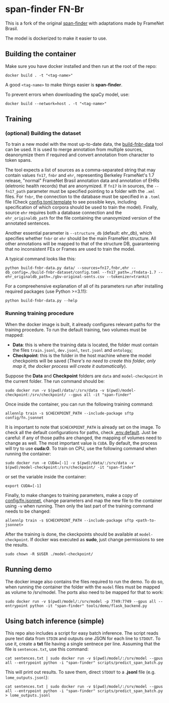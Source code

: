 # span-finder FN-Br

This is a fork of the original [span-finder](https://github.com/hiaoxui/span-finder) with adaptations made by FrameNet Brasil.

The model is dockerized to make it easier to use.

## Building the container

Make sure you have docker installed and then run at the root of the repo:

```shell
docker build . -t "<tag-name>"
```

A good ``<tag-name>`` to make things easier is **span-finder**.

To prevent errors when downloading the spaCy model, use:

```shell
docker build --network=host . -t "<tag-name>"
```

## Training

### (optional) Building the dataset

To train a new model with the most up-to-date data, the [build-fnbr-data](./tools/build-fnbr-dataset/) tool can be used. It is used to merge annotation from multiple sources, deanonymize them if required and convert annotation from character to token spans.

The tool expects a list of sources as a comma-separated string that may contain values ``fn17``, ``fnbr`` and ``ehr``, representing Berkeley FrameNet's 1.7 release, "normal" FrameNet Brasil annotation data and annotation of EHRs (eletronic health records) that are anonymized. If ``fn17`` is in sources, the ``--fn17_path`` parameter must be specified pointing to a folder with the ``.xml`` files. For ``fnbr``, the connection to the database must be specified in a ``.toml`` file (Check [config.toml.template](tools/build-fnbr-dataset/config.toml.template) to see possible keys, including specification of which corpora should be used to train the model). Finally, source ``ehr`` requires both a database connection and the ``ehr_originaldb_path`` for the file containing the unanoymized version of the annotated sentences. 

Another essential parameter is ``--structure_db`` (default: ehr_db), which specifies whether ``fnbr`` or ``ehr`` should be the main FrameNet structure. All other annotations will be mapped to that of the structure DB, guaranteeing that no inconsistent FEs or Frames are used to train the model.

A typical command looks like this:

```shell
python build-fnbr-data.py data/ --sources=fn17,fnbr,ehr --db_config=./build-fnbr-dataset/config.toml --fn17_path=./fndata-1.7 --ehr_originaldb_path=./gbv-original-sents.csv --tokenizer=trankit
```

For a compreehensive explanation of all of its parameters run after installing required packages (use Python >=3.11):

```shell
python build-fnbr-data.py --help
```

### Running training procedure

When the docker image is built, it already configures relevant paths for the training procedure. To run the default training, two volumes must be mapped:

- **Data**: this is where the training data is located, the folder must contain the files ``train.jsonl``, ``dev.jsonl``, ``test.jsonl`` and ``ontology``;
- **Checkpoint**: this is the folder in the host machine where the model checkpoints will be saved (_There's no need to create this folder, only map it, the docker process will create it automatically_).

Suppose the **Data** and **Checkpoint** folders are ``data`` and ``model-checkpoint`` in the current folder. The run command should be:

```shell
sudo docker run -v $(pwd)/data/:/srv/data -v $(pwd)/model-checkpoint:/srv/checkpoint/ --gpus all -it "span-finder"
```

Once inside the container, you can run the following training command:

```shell
allennlp train -s $CHECKPOINT_PATH --include-package sftp config/fn.jsonnet
```

It is important to note that ``$CHECKPOINT_PATH`` is already set on the image. To check all the default configurations for paths, check [.env.default](.env.default). Just be careful: if any of those paths are changed, the mapping of volumes need to change as well. The most important value is ``CUDA``. By default, the process will try to use **cuda:0**. To train on CPU, use the following command when running the container:

```shell
sudo docker run -e CUDA=[-1] -v $(pwd)/data/:/srv/data -v $(pwd)/model-checkpoint:/srv/checkpoint/ -it "span-finder"
```

or set the variable inside the container:

```shell
export CUDA=[-1]
```

Finally, to make changes to training parameters, make a copy of [config/fn.jsonnet](config/fn.jsonnet), change parameters and map the new file to the container using ``-v`` when running. Then only the last part of the training command needs to be changed:

```shell
allennlp train -s $CHECKPOINT_PATH --include-package sftp <path-to-jsonnet>
```

After the training is done, the ckeckpoints should be available at ``model-checkpoint``. If docker was executed as **sudo**, just change permissions to see the results.

```shell
sudo chown -R $USER ./model-checkpoint/
```

## Running demo

The docker image also contains the files required to run the demo. To do so, when running the container the folder with the ``model`` files must be mapped as volume to /srv/model. The ports also need to be mapped for that to work:

```shell
sudo docker run -v $(pwd)/model/:/srv/model -p 7749:7749 --gpus all --entrypoint python -it "span-finder" tools/demo/flask_backend.py
```

## Using batch inference (simple)

This repo also includes a script for easy batch inference. The script reads pure text data from ```STDIN``` and outputs one JSON for each line to ```STDOUT```. To use it, create a **txt** file having a single sentnece per line. Assuming that the file is ```sentences.txt```, use this command:

```shell
cat sentences.txt | sudo docker run -v $(pwd)/model/:/srv/model --gpus all --entrypoint python -i "span-finder" scripts/predict_span_batch.py
```

This will print out results. To save them, direct ```STDOUT``` to a **.jsonl** file (e.g. ```lome_outputs.jsonl```):

```shell
cat sentences.txt | sudo docker run -v $(pwd)/model/:/srv/model --gpus all --entrypoint python -i "span-finder" scripts/predict_span_batch.py > lome_outputs.jsonl
```
